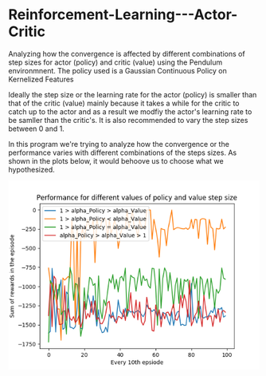 # Reinforcement-Learning---Actor-Critic

Analyzing how the convergence is affected by different combinations of step sizes for actor (policy) and critic (value) using the Pendulum environmnent. The policy used is a Gaussian Continuous Policy on Kernelized Features

Ideally the step size or the learning rate for the actor (policy) is smaller than that of the critic (value) mainly because it takes a while for the critic to catch up to the actor and as a result we modfiy the actor's learning rate to be samller than the critic's.
It is also recommended to vary the step sizes between 0 and 1.

In this program we're trying to analyze how the convergence or the performance varies with different combinations of the steps sizes. As shown in the plots below, it would behoove us to choose what we hypothesized.

![image](all_plots.png)
